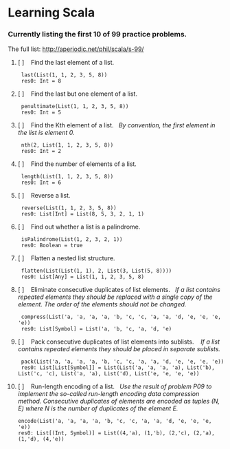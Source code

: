 # Learning Scala
### Currently listing the first 10 of 99 practice problems.
The full list: <http://aperiodic.net/phil/scala/s-99/>
1. [ ] &nbsp;&nbsp;&nbsp;Find the last element of a list.

        last(List(1, 1, 2, 3, 5, 8))
        res0: Int = 8
2. [ ] &nbsp;&nbsp;&nbsp;Find the last but one element of a list.

    	penultimate(List(1, 1, 2, 3, 5, 8))
    	res0: Int = 5
3. [ ] &nbsp;&nbsp;&nbsp;Find the Kth element of a list.&nbsp;&nbsp;&nbsp;*By convention, the first element in the list is element 0.*

    	nth(2, List(1, 1, 2, 3, 5, 8))
    	res0: Int = 2
4. [ ] &nbsp;&nbsp;&nbsp;Find the number of elements of a list.

    	length(List(1, 1, 2, 3, 5, 8))
    	res0: Int = 6
5. [ ] &nbsp;&nbsp;&nbsp;Reverse a list.

    	reverse(List(1, 1, 2, 3, 5, 8))
    	res0: List[Int] = List(8, 5, 3, 2, 1, 1)
6. [ ] &nbsp;&nbsp;&nbsp;Find out whether a list is a palindrome.

    	isPalindrome(List(1, 2, 3, 2, 1))
    	res0: Boolean = true
7. [ ] &nbsp;&nbsp;&nbsp;Flatten a nested list structure.

    	flatten(List(List(1, 1), 2, List(3, List(5, 8))))
    	res0: List[Any] = List(1, 1, 2, 3, 5, 8)
8. [ ] &nbsp;&nbsp;&nbsp;Eliminate consecutive duplicates of list elements.&nbsp;&nbsp;&nbsp;*If a list contains repeated elements they should be replaced with a single copy of the element. The order of the elements should not be changed.*

    	compress(List('a, 'a, 'a, 'a, 'b, 'c, 'c, 'a, 'a, 'd, 'e, 'e, 'e, 'e))
    	res0: List[Symbol] = List('a, 'b, 'c, 'a, 'd, 'e)
9. [ ] &nbsp;&nbsp;&nbsp;Pack consecutive duplicates of list elements into sublists.
&nbsp;&nbsp;&nbsp;*If a list contains repeated elements they should be placed in separate sublists.*

    	pack(List('a, 'a, 'a, 'a, 'b, 'c, 'c, 'a, 'a, 'd, 'e, 'e, 'e, 'e))
    	res0: List[List[Symbol]] = List(List('a, 'a, 'a, 'a), List('b), List('c, 'c), List('a, 'a), List('d), List('e, 'e, 'e, 'e))
10. [ ] &nbsp;&nbsp;&nbsp;Run-length encoding of a list.&nbsp;&nbsp;&nbsp;*Use the result of problem P09 to implement the so-called run-length encoding data compression method. Consecutive duplicates of elements are encoded as tuples (N, E) where N is the number of duplicates of the element E.*

    	encode(List('a, 'a, 'a, 'a, 'b, 'c, 'c, 'a, 'a, 'd, 'e, 'e, 'e, 'e))
    	res0: List[(Int, Symbol)] = List((4,'a), (1,'b), (2,'c), (2,'a), (1,'d), (4,'e))